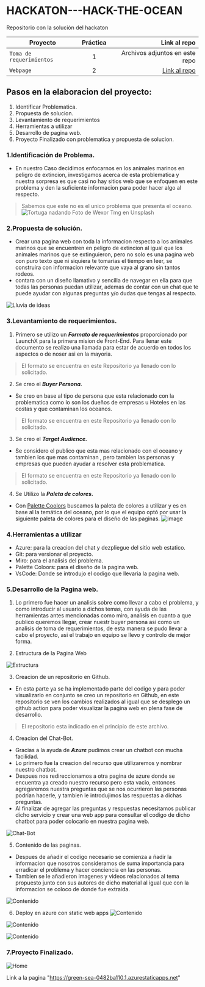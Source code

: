 # HACKATON---HACK-THE-OCEAN
Repositorio con la solución del hackaton


| Proyecto | Práctica | Link al repo |
| ------------- |:-------------:| -----:|
|`Toma de requerimientos`|1|Archivos adjuntos en este repo|
|`Webpage`|2|[Link al repo](https://github.com/BrianOrihuelaP/Hackaton-Web-Page)|

## Pasos en la elaboracion del proyecto:

1. Identificar Problematica.
2. Propuesta de solucion.
3. Levantamiento de requerimientos
4. Herramientas a utilizar
5. Desarrollo de pagina web.
6. Proyecto Finalizado con problematica y propuesta de solucion.

### 1.Identificación de Problema.

* En nuestro Caso decidimos enfocarnos en los animales marinos en peligro de extincion, investigamos acerca de esta problematica y nuestra sorpresa es que casi no hay sitios web que se enfoquen en este problema y den la suficiente informacion para poder hacer algo al respecto.
> Sabemos que este no es el unico problema que presenta el oceano.
![Tortuga nadando](images/tortuga.jpg)
>Foto de Wexor Tmg en Unsplash

### 2.Propuesta de solución.

* Crear una pagina web con toda la informacion respecto a los animales marinos que se encuentren en peligro de extincion al igual que los animales marinos que se extinguieron, pero no solo es una pagina web con puro texto que ni siquiera te tomarias el tiempo en leer, se construira con informacion relevante que vaya al grano sin tantos rodeos.
* contara con un diseño llamativo y sencilla de navegar en ella para que todas las personas puedan utilizar, ademas de contar con un chat que te puede ayudar con algunas preguntas y/o dudas que tengas al respecto.

![Lluvia de ideas](images/Hack.jpg)

### 3.Levantamiento de requerimientos.
1. Primero se utilizo un ***Formato de requerimientos*** proporcionado por LaunchX para la primera mision de Front-End. Para llenar este documento se realizo una llamada para estar de acuerdo en todos los aspectos o de noser asi en la mayoria.
> El formato se encuentra en este Repositorio ya llenado con lo solicitado.
2. Se creo el ***Buyer Persona.***
* Se creo en base al tipo de persona que esta relacionado con la problematica como lo son los dueños de empresas u Hoteles en las costas y que contaminan los oceanos.
> El formato se encuentra en este Repositorio ya llenado con lo solicitado.
3. Se creo el ***Target Audience.***
* Se considero el publico que esta mas relacionado con el oceano y tambien los que mas contaminan , pero tambien las personas y empresas que pueden ayudar a resolver esta problematica.
> El formato se encuentra en este Repositorio ya llenado con lo solicitado.
4. Se Utilizo la ***Paleta de colores.***
* Con [Palette Coolors](https://coolors.co/) buscamos la paleta de colores a utilizar y es en base al la temática del oceano, por lo que el equipo optó por usar la siguiente paleta de colores para el diseño de las paginas.
![image](https://user-images.githubusercontent.com/48420854/168480094-d472aa3a-d7c5-41c4-bdc2-ff0431e226a9.png)



### 4.Herramientas a utilizar

* Azure: para la creacion del chat y dezpliegue del sitio web estatico.
* Git: para versionar el proyecto.
* Miro: para el analisis del problema.
* Palette Coloors: para el diseño de la pagina web.
* VsCode: Donde se introdujo el codigo que llevaria la pagina web.

### 5.Desarrollo de la Pagina web.

1. Lo primero fue hacer un analisis sobre como llevar a cabo el problema, y como introducir al usuario a dichos temas, con ayuda de las herramientas antes mencionadas como miro, analisis en cuanto a que publico queremos llegar, crear nuestr buyer persona asi como un analisis de toma de requerimientos, de esta manera se pudo llevar a cabo el proyecto, asi el trabajo en equipo se llevo y controlo de mejor forma.

2. Estructura de la Pagina Web

![Estructura](images/Pagina.jpg)

3. Creacion de un repositorio en Github.
* En esta parte ya se ha implementado parte del codigo y para poder visualizarlo en conjunto se creo un repositorio en Github, en este repositorio se ven los cambios realizados al igual que se desplego un github action para poder visualizar la pagina web en plena fase de desarrollo.
>El repositorio esta indicado en el principio de este archivo.

4. Creacion del Chat-Bot.

* Gracias a la ayuda de ***Azure*** pudimos crear un chatbot con mucha facilidad.
* Lo primero fue la creacion del recurso que utilizaremos y nombrar nuestro chatbot.
* Despues nos redireccionamos a otra pagina de azure donde se encuentra ya creado nuestro recurso pero esta vacio, entonces agregaremos nuestra preguntas que se nos ocurrieron las personas podrian hacerle, y tambien le introdujimos las respuestas a dichas preguntas.
* Al finalizar de agregar las preguntas y respuestas necesitamos publicar dicho servicio y crear una web app para consultar el codigo de dicho chatbot para poder colocarlo en nuestra pagina web.

![Chat-Bot](images/Chat.jpg)

5. Contenido de las paginas.
* Despues de añadir el codigo necesario se comienza a ñadir la informacion que nosotros consideramos de suma importancia para erradicar el problema y hacer conciencia en las personas.
* Tambien se le añadieron imagenes y videos relacionados al tema propuesto junto con sus autores de dicho material al igual que con la informacion se coloco de donde fue extraida.

![Contenido](images/Contenido.jpg)

6. Deploy en azure con static web apps
![Contenido](images/azure0.png)

![Contenido](images/azure1.png)

![Contenido](images/azuregit.PNG)


### 7.Proyecto Finalizado.

![Home](images/Capturaweb.png)

Link a la pagina "https://green-sea-0482ba110.1.azurestaticapps.net"



